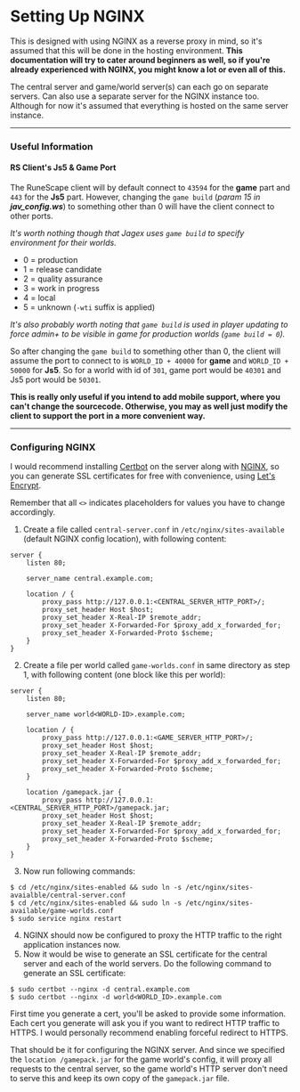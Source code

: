 # Setting Up NGINX
This is designed with using NGINX as a reverse proxy in mind, so it's assumed that this will be done in the hosting environment. **This documentation will try to cater around beginners as well, so if you're already experienced with NGINX, you might know a lot or even all of this.**

The central server and game/world server(s) can each go on separate servers. Can also use a separate server for the NGINX instance too. Although for now it's assumed that everything is hosted on the same server instance.

---

### Useful Information

#### RS Client's Js5 & Game Port
The RuneScape client will by default connect to `43594` for the **game** part and `443` for the **Js5** part. However, changing the `game build` (*param 15 in **jav_config.ws***) to something other than 0 will have the client connect to other ports.

*It's worth nothing though that Jagex uses `game build` to specify environment for their worlds.*
- 0 = production
- 1 = release candidate
- 2 = quality assurance
- 3 = work in progress
- 4 = local
- 5 = unknown (`-wti` suffix is applied)

*It's also probably worth noting that `game build` is used in player updating to force admin+ to be visible in game for production worlds (`game build = 0`).*

So after changing the `game build` to something other than 0, the client will assume the port to connect to is `WORLD_ID + 40000` for **game** and `WORLD_ID + 50000` for **Js5**. So for a world with id of `301`, game port would be `40301` and Js5 port would be `50301`.

**This is really only useful if you intend to add mobile support, where you can't change the sourcecode. Otherwise, you may as well just modify the client to support the port in a more convenient way.**

---

### Configuring NGINX
I would recommend installing [Certbot][certbot-url] on the server along with [NGINX][nginx-url], so you can generate SSL certificates for free with convenience, using [Let's Encrypt][letsencrypt-url].

Remember that all `<>` indicates placeholders for values you have to change accordingly.

1. Create a file called `central-server.conf` in `/etc/nginx/sites-available` (default NGINX config location), with following content:
```nginx
server {
    listen 80;

	server_name central.example.com;

	location / {
	    proxy_pass http://127.0.0.1:<CENTRAL_SERVER_HTTP_PORT>/;
	    proxy_set_header Host $host;
	    proxy_set_header X-Real-IP $remote_addr;
	    proxy_set_header X-Forwarded-For $proxy_add_x_forwarded_for;
	    proxy_set_header X-Forwarded-Proto $scheme;
	}
}
```
2. Create a file per world called `game-worlds.conf` in same directory as step 1, with following content (one block like this per world):
```nginx
server {
    listen 80;

    server_name world<WORLD-ID>.example.com;

    location / {
        proxy_pass http://127.0.0.1:<GAME_SERVER_HTTP_PORT>/;
        proxy_set_header Host $host;
        proxy_set_header X-Real-IP $remote_addr;
        proxy_set_header X-Forwarded-For $proxy_add_x_forwarded_for;
        proxy_set_header X-Forwarded-Proto $scheme;
    }

    location /gamepack.jar {
        proxy_pass http://127.0.0.1:<CENTRAL_SERVER_HTTP_PORT>/gamepack.jar;
        proxy_set_header Host $host;
        proxy_set_header X-Real-IP $remote_addr;
        proxy_set_header X-Forwarded-For $proxy_add_x_forwarded_for;
        proxy_set_header X-Forwarded-Proto $scheme;
    }
}
```
3. Now run following commands:
```
$ cd /etc/nginx/sites-enabled && sudo ln -s /etc/nginx/sites-avaialble/central-server.conf
$ cd /etc/nginx/sites-enabled && sudo ln -s /etc/nginx/sites-available/game-worlds.conf
$ sudo service nginx restart
```
4. NGINX should now be configured to proxy the HTTP traffic to the right application instances now.
5. Now it would be wise to generate an SSL certificate for the central server and each of the world servers. Do the following command to generate an SSL certificate:
```
$ sudo certbot --nginx -d central.example.com
$ sudo certbot --nginx -d world<WORLD_ID>.example.com
```
First time you generate a cert, you'll be asked to provide some information.
Each cert you generate will ask you if you want to redirect HTTP traffic to HTTPS. I would personally recommend enabling forceful redirect to HTTPS.

That should be it for configuring the NGINX server. And since we specified the `location /gamepack.jar` for the game world's config, it will proxy all requests to the central server, so the game world's HTTP server don't need to serve this and keep its own copy of the `gamepack.jar` file.


[certbot-url]: https://certbot.eff.org/
[nginx-url]: https://www.nginx.com/
[letsencrypt-url]: https://letsencrypt.org/

